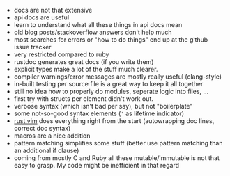 * docs are not that extensive
* api docs are useful
* learn to understand what all these things in api docs mean
* old blog posts/stackoverflow answers don't help much
* most searches for errors or "how to do things" end up at the github issue tracker
* very restricted compared to ruby
* rustdoc generates great docs (if you write them)
* explicit types make a lot of the stuff much clearer.
* compiler warnings/error messages are mostly really useful (clang-style)
* in-built testing per source file is a great way to keep it all together
* still no idea how to properly do modules, seperate logic into files, ...
* first try with structs per element didn't work out.
* verbose syntax (which isn't bad per say), but not "boilerplate"
* some not-so-good syntax elements (`'` as lifetime indicator)
* [rust.vim](https://github.com/wting/rust.vim) does everything right from the start (autowrapping doc lines, correct doc syntax)
* macros are a nice addition
* pattern matching simplifies some stuff (better use pattern matching than an additional if clause)
* coming from mostly C and Ruby all these mutable/immutable is not that easy to grasp. My code might be inefficient in that regard
